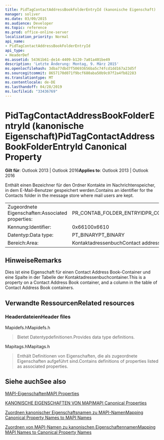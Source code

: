 ```yaml
---
title: PidTagContactAddressBookFolderEntryId (kanonische Eigenschaft)
manager: soliver
ms.date: 03/09/2015
ms.audience: Developer
ms.topic: reference
ms.prod: office-online-server
localization_priority: Normal
api_name:
- PidTagContactAddressBookFolderEntryId
api_type:
- HeaderDef
ms.assetid: 54361b61-de14-4409-b120-7a01a401be49
description: 'Letzte Änderung: Montag, 9. März 2015'
ms.openlocfilehash: 3dba77dbd7f50693656ba5c74fcd1dd167a23d5f
ms.sourcegitcommit: 8657170d071f9bcf680aba50b9c07f2a4fb82283
ms.translationtype: MT
ms.contentlocale: de-DE
ms.lasthandoff: 04/28/2019
ms.locfileid: "33436769"
---
```

# <a name="pidtagcontactaddressbookfolderentryid-canonical-property"></a><span data-ttu-id="c50e4-103">PidTagContactAddressBookFolderEntryId (kanonische Eigenschaft)</span><span class="sxs-lookup"><span data-stu-id="c50e4-103">PidTagContactAddressBookFolderEntryId Canonical Property</span></span>

  
  
<span data-ttu-id="c50e4-104">**Gilt für**: Outlook 2013 | Outlook 2016</span><span class="sxs-lookup"><span data-stu-id="c50e4-104">**Applies to**: Outlook 2013 | Outlook 2016</span></span> 
  
<span data-ttu-id="c50e4-105">Enthält einen Bezeichner für den Ordner Kontakte im Nachrichtenspeicher, in dem E-Mail-Benutzer gespeichert werden.</span><span class="sxs-lookup"><span data-stu-id="c50e4-105">Contains an identifier for the Contacts folder in the message store where mail users are kept.</span></span> 
  
|||
|:-----|:-----|
|<span data-ttu-id="c50e4-106">Zugeordnete Eigenschaften:</span><span class="sxs-lookup"><span data-stu-id="c50e4-106">Associated properties:</span></span>  <br/> |<span data-ttu-id="c50e4-107">PR_CONTAB_FOLDER_ENTRYID</span><span class="sxs-lookup"><span data-stu-id="c50e4-107">PR_CONTAB_FOLDER_ENTRYID</span></span>  <br/> |
|<span data-ttu-id="c50e4-108">Kennung:</span><span class="sxs-lookup"><span data-stu-id="c50e4-108">Identifier:</span></span>  <br/> |<span data-ttu-id="c50e4-109">0x6610</span><span class="sxs-lookup"><span data-stu-id="c50e4-109">0x6610</span></span>  <br/> |
|<span data-ttu-id="c50e4-110">Datentyp:</span><span class="sxs-lookup"><span data-stu-id="c50e4-110">Data type:</span></span>  <br/> |<span data-ttu-id="c50e4-111">PT_BINARY</span><span class="sxs-lookup"><span data-stu-id="c50e4-111">PT_BINARY</span></span>  <br/> |
|<span data-ttu-id="c50e4-112">Bereich:</span><span class="sxs-lookup"><span data-stu-id="c50e4-112">Area:</span></span>  <br/> |<span data-ttu-id="c50e4-113">Kontaktadressenbuch</span><span class="sxs-lookup"><span data-stu-id="c50e4-113">Contact address book</span></span>  <br/> |
   
## <a name="remarks"></a><span data-ttu-id="c50e4-114">Hinweise</span><span class="sxs-lookup"><span data-stu-id="c50e4-114">Remarks</span></span>

<span data-ttu-id="c50e4-115">Dies ist eine Eigenschaft für einen Contact Address Book-Container und eine Spalte in der Tabelle der Kontaktadressenbuchcontainer.</span><span class="sxs-lookup"><span data-stu-id="c50e4-115">This is a property on a Contact Address Book container, and a column in the table of Contact Address Book containers.</span></span>
  
## <a name="related-resources"></a><span data-ttu-id="c50e4-116">Verwandte Ressourcen</span><span class="sxs-lookup"><span data-stu-id="c50e4-116">Related resources</span></span>

### <a name="header-files"></a><span data-ttu-id="c50e4-117">Headerdateien</span><span class="sxs-lookup"><span data-stu-id="c50e4-117">Header files</span></span>

<span data-ttu-id="c50e4-118">Mapidefs.h</span><span class="sxs-lookup"><span data-stu-id="c50e4-118">Mapidefs.h</span></span>
  
> <span data-ttu-id="c50e4-119">Bietet Datentypdefinitionen.</span><span class="sxs-lookup"><span data-stu-id="c50e4-119">Provides data type definitions.</span></span>
    
<span data-ttu-id="c50e4-120">Mapitags.h</span><span class="sxs-lookup"><span data-stu-id="c50e4-120">Mapitags.h</span></span>
  
> <span data-ttu-id="c50e4-121">Enthält Definitionen von Eigenschaften, die als zugeordnete Eigenschaften aufgeführt sind.</span><span class="sxs-lookup"><span data-stu-id="c50e4-121">Contains definitions of properties listed as associated properties.</span></span>
    
## <a name="see-also"></a><span data-ttu-id="c50e4-122">Siehe auch</span><span class="sxs-lookup"><span data-stu-id="c50e4-122">See also</span></span>



[<span data-ttu-id="c50e4-123">MAPI-Eigenschaften</span><span class="sxs-lookup"><span data-stu-id="c50e4-123">MAPI Properties</span></span>](mapi-properties.md)
  
[<span data-ttu-id="c50e4-124">KANONISCHE EIGENSCHAFTEN VON MAPI</span><span class="sxs-lookup"><span data-stu-id="c50e4-124">MAPI Canonical Properties</span></span>](mapi-canonical-properties.md)
  
[<span data-ttu-id="c50e4-125">Zuordnen kanonischer Eigenschaftsnamen zu MAPI-Namen</span><span class="sxs-lookup"><span data-stu-id="c50e4-125">Mapping Canonical Property Names to MAPI Names</span></span>](mapping-canonical-property-names-to-mapi-names.md)
  
[<span data-ttu-id="c50e4-126">Zuordnen von MAPI-Namen zu kanonischen Eigenschaftennamen</span><span class="sxs-lookup"><span data-stu-id="c50e4-126">Mapping MAPI Names to Canonical Property Names</span></span>](mapping-mapi-names-to-canonical-property-names.md)

